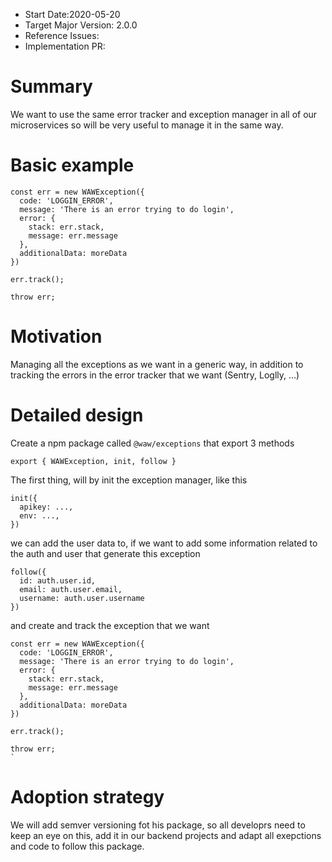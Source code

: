 - Start Date:2020-05-20
- Target Major Version: 2.0.0
- Reference Issues:
- Implementation PR:

# Summary

We want to use the same error tracker and exception manager in all of our microservices so will be very useful to manage it in the same way.

# Basic example

```
const err = new WAWException({
  code: 'LOGGIN_ERROR',
  message: 'There is an error trying to do login',
  error: {
    stack: err.stack,
    message: err.message
  },
  additionalData: moreData
})

err.track();

throw err;
```

# Motivation

Managing all the exceptions as we want in a generic way, in addition to tracking the errors in the error tracker that we want (Sentry, Loglly, ...)

# Detailed design

Create a npm package called `@waw/exceptions` that export 3 methods

```
export { WAWException, init, follow }
```

The first thing, will by init the exception manager, like this

```
init({
  apikey: ...,
  env: ...,
})
```

we can add the user data to, if we want to add some information related to the auth and user that generate this exception

```
follow({
  id: auth.user.id,
  email: auth.user.email,
  username: auth.user.username
})
```

and create and track the exception that we want

```
const err = new WAWException({
  code: 'LOGGIN_ERROR',
  message: 'There is an error trying to do login',
  error: {
    stack: err.stack,
    message: err.message
  },
  additionalData: moreData
})

err.track();

throw err;
`
```

# Adoption strategy

We will add semver versioning fot his package, so all developrs need to keep an eye on this, add it in our backend projects and adapt all exepctions and code to follow this package.